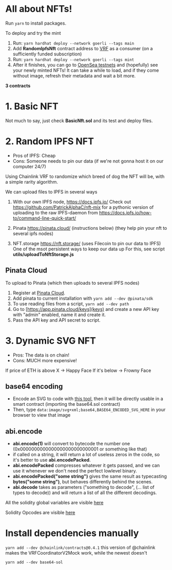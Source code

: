 # All about NFTs!

Run `yarn` to install packages.

To deploy and try the mint

1. Run: `yarn hardhat deploy --network goerli --tags main`
2. Add **RandomIpfsNft** contract address to [VRF](vrf.chain.link) as a consumer (on a sufficiently funded subscription)
3. Run: `yarn hardhat deploy --network goerli --tags mint`
4. After it finishes, you can go to [OpenSea testnets](https://testnets.opensea.io/account) and (hopefully) see your newly minted NFTs! It can take a while to load, and if they come without image, refresh their metadata and wait a bit more.

**3 contracts**

# 1. Basic NFT

Not much to say, just check **BasicNft.sol** and its test and deploy files.

# 2. Random IPFS NFT

- Pros of IPFS: Cheap
- Cons: Someone needs to pin our data (if we're not gonna host it on our computer 24/7)

Using Chainlink VRF to randomize which breed of dog the NFT will be, with a simple rarity algorithm.

We can upload files to IPFS in several ways

1. With our own IPFS node, https://docs.ipfs.io/
   Check out https://github.com/PatrickAlphaC/nft-mix for a pythonic version of uploading to the raw IPFS-daemon from https://docs.ipfs.io/how-to/command-line-quick-start/

2. Pinata https://pinata.cloud/ (instructions below)
   (they help pin your nft to several ipfs nodes)

3. NFT.storage https://nft.storage/
   (uses Filecoin to pin our data to IPFS)
   One of the msot persistent ways to keep our data up
   For this, see script **utils/uploadToNftStorage.js**

## Pinata Cloud

To upload to Pinata (which then uploads to several IPFS nodes)

1. Register at [Pinata Cloud](https://www.pinata.cloud/).
2. Add pinata to current installation with `yarn add --dev @pinata/sdk`
3. To use reading files from a script, `yarn add --dev path`
4. Go to [https://app.pinata.cloud/keys](keys) and create a new API key with "admin" enabled, name it and create it.
5. Pass the API key and API secret to script.

# 3. Dynamic SVG NFT

- Pros: The data is on chain!
- Cons: MUCH more expensive!

If price of ETH is above X -> Happy Face
If it's below -> Frowny Face

## base64 encoding

- Encode an SVG to code with [this tool](https://base64.guru/converter/encode/image/svg), then it will be directly usable in a smart contract (importing the base64.sol contract)
- Then, type `data:image/svg+xml;base64,BASE64_ENCODED_SVG_HERE` in your browser to view that image

## abi.encode

- **abi.encode(1)** will convert to bytecode the number one (0x0000000000000000000000000001 or something like that)
- if called on a string, it will return a lot of useless zeros in the code, so it's better to use **abi.encodePacked**.
- **abi.encodePacked** compresses whatever it gets passed, and we can use it whenever we don't need the perfect lowlevel binary.
- **abi.encodePacked("some string")** gives the same result as typecasting **bytes("some string")**, but behaves differently behind the scenes.
- **abi.decode** takes as parameters ("something to decode", (... list of types to decode)) and will return a list of all the different decodings.

All the solidity global variables are visible [here](https://docs.soliditylang.org/en/latest/cheatsheet.html)

Solidity Opcodes are visible [here](https://www.evm.codes/?fork=grayGlacier)

# Install dependencies manually

`yarn add --dev @chainlink/contracts@0.4.1` this version of @chainlink makes the VRFCoordinatorV2Mock work, while the newest doesn't

`yarn add --dev base64-sol`
